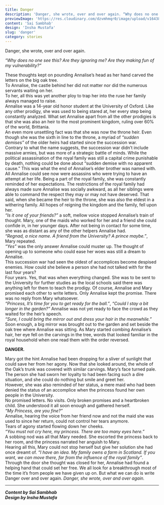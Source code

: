 ```yaml
---
title: Danger
description: 'Danger, she wrote, over and over again. “Why does no one see this? Are they ignoring me? Are...'
previewImage: 'https://res.cloudinary.com/dzvmhmqr0/image/upload/v1643890129/Articles%20Cover%20Image/Danger_nob6xb.jpg'
content: 'Sai Sambhab'
design: 'Insha Mustafa'
slug: 'danger'
category: stories
---
```


Danger, she wrote, over and over again.

_“Why does no one see this? Are they ignoring me? Are they making fun of my vulnerability?”_

These thoughts kept on pounding Annalise’s head as her hand carved the letters on the big oak tree.<br>
To Annalise, the castle behind her did not matter nor did the numerous servants waiting on her.<br>
To her, all this was yet another ploy to trap her into the ruse her family always managed to raise.<br>
Annalise was a 14-year old honor student at the University of Oxford. Like any other prodigy, she was used to being stared at, her every step being constantly analyzed. What set Annalise apart from all the other prodigies is that she was also an heir to the most prominent kingdom, ruling over 60% of the world, Brittania.<br>
An even more unsettling fact was that she was now the throne heir. Even though she was the sixth in line to the throne, a myriad of _“sudden demises”_ of the older heirs had started since the succession war.<br>
Contrary to what the name suggests, the succession war didn’t include massive armies, but was more of a strategic battle of minds. While the political assassination of the royal family was still a capital crime punishable by death, nothing could be done about “sudden demise with no apparent cause.” This was what the end of Annalise’s elder brother was named with.<br>
All Annalise could see now were assassins who were trying to have an attempt at her life. Being a part of the royal family, she was constantly reminded of her expectations. The restrictions of the royal family had always made sure Annalise was socially awkward, as all her siblings were able to command the respect they may or may not have deserved.
That said, when she became the heir to the throne, she was also the eldest in a withering family. All hopes of reigning the kingdom and the family, fell upon her.<br>
_“Is it one of your friends?”_ a soft, mellow voice stopped Annalise’s train of thought.
Mary, one of the maids who worked for her and a friend she could confide in, in her younger days. After not being in contact for some time, she was as distant as any of the other helpers Annalise had.<br>
_“Regnad, a nice name. A friend from the University? A prince maybe.”_, Mary repeated.<br>
_“Yes”_ was the only answer Annalise could muster up. The thought of opening up to someone who could ease her woes was still a dream to Annalise.<br>
This succession war had seen the oldest of accomplices become despised enemies. How could she believe a person she had not talked with for the last four years?<br>
Four years. Yes, that was when everything changed. She was to be sent to the University for further studies as the local schools said there was anything left for them to teach the prodigy.
Of course, Annalise and Mary promised each other to write letters. Only Annalise kept the promise. There was no reply from Mary whatsoever.<br>
_“Princess, It’s time for you to get ready for the ball.”_,
_“Could I stay a bit longer in the garden?”_ Annalise was not yet ready to face the crowd as they waited for the heir’s speech.<br>
_“Sure, I could bring the mirror out and dress your hair in the meanwhile.”_
Soon enough, a big mirror was brought out to the garden and set beside the oak tree where Annalise was sitting.
As Mary started combing Annalise’s hair, her eye fell on the carvings in the tree, words that looked familiar in the royal household when one read them with the order reversed.<br>

**DANGER.**<br>

Mary got the hint Annalise had been dropping for a sliver of sunlight that could save her from her agony.
Now that she looked around, the whole of the Oak’s trunk was covered with similar carvings.
Mary’s face turned pale. The person she had sworn her loyalty to had been facing such a dire situation, and she could do nothing but smile and greet her.<br>
However, she was also reminded of her status, a mere maid who had been denied the status of an accomplice when the princess found her own people in the University.<br>
No promised letters. No visits. Only broken promises and a heartbroken child.
She understood it all soon enough and gathered herself.<br>
_“My Princess, are you fine?”_<br>
Annalise, hearing the voice from her friend now and not the maid she was used to since her return, could not control her tears anymore.<br>
Tears of agony started flowing down her cheeks.<br>
_“You must not cry here, my princess. There are too many eyes here.”_<br>
A sobbing nod was all that Mary needed. She escorted the princess back to her room, and the princess narrated her anguish to Mary.<br>
Hearing all this, Mary could not stop herself but give her solution she had once dreamt of.
_“I have an idea. My family owns a farm in Scotland. If you want, we can move there, far from the influence of the royal family”_.<br>
Through the door she thought was closed for her, Annalise had found a helping hand that could set her free. We all look for a breakthrough most of the time it’s from people we have given up on.
But what we can do is write Danger over and over again.
_Danger, she wrote, over and over again._

---

**_Content by Sai Sambhab_**<br>
**_Design by Insha Mustafa_**
